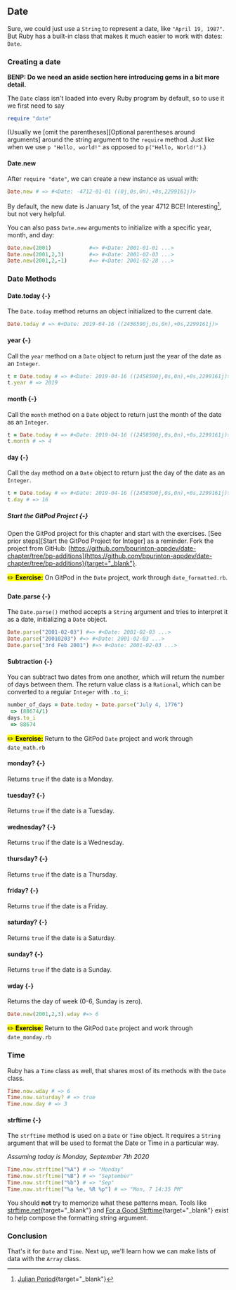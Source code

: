 ## Date

Sure, we could just use a `String` to represent a date, like `"April 19, 1987"`. But Ruby has a built-in class that makes it much easier to work with dates: `Date`.

### Creating a date

**BENP: Do we need an aside section here introducing gems in a bit more detail.**

The `Date` class isn't loaded into every Ruby program by default, so to use it we first need to say

```ruby
require "date"
```

(Usually we [omit the parentheses][Optional parentheses around arguments] around the string argument to the `require` method. Just like when we use `p "Hello, world!"` as opposed to `p("Hello, World!")`.)

#### Date.new

After `require "date"`, we can create a new instance as usual with:

```ruby
Date.new # => #<Date: -4712-01-01 ((0j,0s,0n),+0s,2299161j)>
```

By default, the new date is January 1st, of the year 4712 BCE! Interesting[^julian], but not very helpful.

[^julian]: [Julian Period](https://en.wikipedia.org/wiki/Julian_day){target="_blank"}

You can also pass `Date.new` arguments to initialize with a specific year, month, and day:

```ruby
Date.new(2001)            #=> #<Date: 2001-01-01 ...>
Date.new(2001,2,3)        #=> #<Date: 2001-02-03 ...>
Date.new(2001,2,-1)       #=> #<Date: 2001-02-28 ...>
```

### Date Methods

#### Date.today {-}

The `Date.today` method returns an object initialized to the current date.

```ruby
Date.today # => #<Date: 2019-04-16 ((2458590j,0s,0n),+0s,2299161j)>
```

#### year {-}

Call the `year` method on a `Date` object to return just the year of the date as an `Integer`.

```ruby
t = Date.today # => #<Date: 2019-04-16 ((2458590j,0s,0n),+0s,2299161j)>
t.year # => 2019
```
#### month {-}

Call the `month` method on a `Date` object to return just the month of the date as an `Integer`.

```ruby
t = Date.today # => #<Date: 2019-04-16 ((2458590j,0s,0n),+0s,2299161j)>
t.month # => 4
```

#### day {-}

Call the `day` method on a `Date` object to return just the day of the date as an `Integer`.

```ruby
t = Date.today # => #<Date: 2019-04-16 ((2458590j,0s,0n),+0s,2299161j)>
t.day # => 16
```

##### Start the GitPod Project {-}

Open the GitPod project for this chapter and start with the exercises. [See prior steps][Start the GitPod Project for Integer] as a reminder. Fork the project from GitHub: [https://github.com/bpurinton-appdev/date-chapter/tree/bp-additions](https://github.com/bpurinton-appdev/date-chapter/tree/bp-additions){target="_blank"}.

<mark>✏️ **Exercise:**</mark> On GitPod in the `Date` project, work through `date_formatted.rb`.

#### Date.parse {-}

The `Date.parse()` method accepts a `String` argument and tries to interpret it as a date, initializing a `Date` object.

```ruby
Date.parse("2001-02-03") #=> #<Date: 2001-02-03 ...>
Date.parse("20010203") #=> #<Date: 2001-02-03 ...>
Date.parse("3rd Feb 2001") #=> #<Date: 2001-02-03 ...>
```

#### Subtraction {-}

You can subtract two dates from one another, which will return the number of days between them. The return value class is a `Rational`, which can be converted to a regular `Integer` with `.to_i`:

```ruby
number_of_days = Date.today - Date.parse("July 4, 1776")
 => (88674/1)
days.to_i
 => 88674
```

<mark>✏️ **Exercise:**</mark> Return to the GitPod `Date` project and work through `date_math.rb`

#### monday? {-}

Returns `true` if the date is a Monday.

#### tuesday? {-}

Returns `true` if the date is a Tuesday.

#### wednesday? {-}

Returns `true` if the date is a Wednesday.

#### thursday? {-}

Returns `true` if the date is a Thursday.

#### friday? {-}

Returns `true` if the date is a Friday.

#### saturday? {-}

Returns `true` if the date is a Saturday.

#### sunday? {-}

Returns `true` if the date is a Sunday.

#### wday {-}

Returns the day of week (0-6, Sunday is zero).

```ruby
Date.new(2001,2,3).wday #=> 6
```

<mark>✏️ **Exercise:**</mark> Return to the GitPod `Date` project and work through `date_monday.rb`

### Time

Ruby has a `Time` class as well, that shares most of its methods with the `Date` class.

```ruby
Time.now.wday # => 6
Time.now.saturday? # => true
Time.now.day # => 3
```

#### strftime {-}

The `strftime` method is used on a `Date` or `Time` object. It requires a `String` argument that will be used to format the Date or Time in a particular way.


_Assuming today is Monday, September 7th 2020_

```ruby
Time.now.strftime("%A") # => "Monday"
Time.now.strftime("%B") # => "September"
Time.now.strftime("%b") # => "Sep"
Time.now.strftime("%a %e, %R %p") # => "Mon, 7 14:35 PM"
```

You should **not** try to memorize what these patterns mean. Tools like [strftime.net](http://www.strftime.net){target="_blank"} and [For a Good Strftime](https://www.foragoodstrftime.com/){target="_blank"} exist to help compose the formatting string argument.

###  Conclusion

That's it for `Date` and `Time`. Next up, we'll learn how we can make lists of data with the `Array` class.